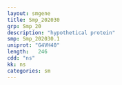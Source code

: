 ```yaml
---
layout: smgene
title: Smp_202030
grp: Smp_20
description: "hypothetical protein"
smp: Smp_202030.1
uniprot: "G4VH40"
length:   246
cdd: "ns"
kk: ns
categories: sm
---
```

